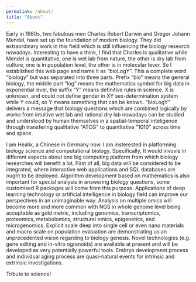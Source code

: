 ```yaml
---
permalink: /about/
title: "About"
---
```


Early in 1980s, two fabulous men Charles Robert Darwin and Gregor Johann Mendel, have set up the foundation of modern biology. They did extraordinary work in this field which is still influencing the biology research nowadays. Interesting to have a think, I find that Charles is qualitative while Mendel is quantitative, one is wet lab from nature, the other is dry lab from culture, one is in population level, the other is in molecular lever. So I established this web page and name it as “bioLogY”. This a complete word “biology” but was separated into three parts. Prefix “bio” means the general biology, the middle part “log” means the mathematics symbol for big data in exponential level, the suffix “Y” means definitive rules in science. X is unknown, and could not define gender in XY sex-determination system while Y could, so Y means something that can be known. "bioLogY" delivers a message that biology questions which are combined logically by works from intuitive wet lab and rational dry lab nowadays can be studied and understood by human themselves in a spatial-temporal inteligence through transfering qualitative "ATCG" to quantitative "1010" across time and space.

I am Healix, a Chinese in Germany now. I am insterested in platforming biology science and computational biology. Specifically, It would invovle in different aspects about one big computing platform from which biology researches will benefit a lot. First of all, big data will be considered to be integrated, where interactive web applications and SQL databases are ought to be deployed. Algorithm development based on mathematics is also important for special analysis in answering biology questions, some customised R packages will come from this purpose. Applications of deep learning technology or artificial intelligence in biology field can improve our perspectives in an unimaginable way. Analysis on multiple omics will become more and more common with NGS in whole genome level being acceptable as gold metric, including genomics, transcriptomics, proteomics, metabolomics, structural omics, epigenetics, and microgenomics. Explicit scale deep into single cell or even nano materials and macro scale on population evaluation are demonstrating us an unprecedented vision regarding to biology genesis. Novel technologies (e.g. gene editing and in-vitro ogranoids) are available at present and will be developed as very potentially powerful tools. Embryo development process and individual aging process are quasi-natural events for intrinsic and extrinsic investigations. 

Tribute to science!
